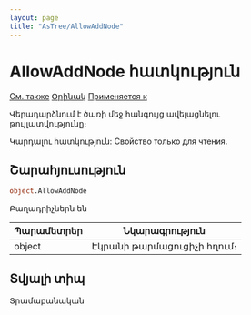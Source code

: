 ```yaml
---
layout: page
title: "AsTree/AllowAddNode"
---
```


# AllowAddNode հատկություն 

[См. также](../Astree.html) [Օրինակ](../../Examples/E_AsTree.html) [Применяется к](../Astree.md)

Վերադարձնում է ծառի մեջ հանգույց ավելացնելու թույլատվությունը։

Կարդալու հատկություն: Свойство только для чтения.

## Շարահյուսություն

``` vb
object.AllowAddNode
```

Բաղադրիչներն են


| Պարամետրեր | Նկարագրություն |
|--|--|
| object | Էկրանի թարմացուցիչի հղում։ |

## Տվյալի տիպ

Տրամաբանական
